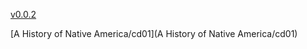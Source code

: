 [v0.0.2](https://github.com/littleflute/Native-America/edit/master/README.md)

[A History of Native America/cd01](A History of Native America/cd01)
